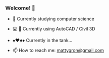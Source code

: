 ### Welcome! 👋

- 🌱 Currently studying 
 computer science

- :computer: :construction:  Currently using AutoCAD / Civil 3D

- :spades::hearts::clubs::diamonds:  Currently in the tank...




- 📫 How to reach me: 
mattygron@gmail.com
